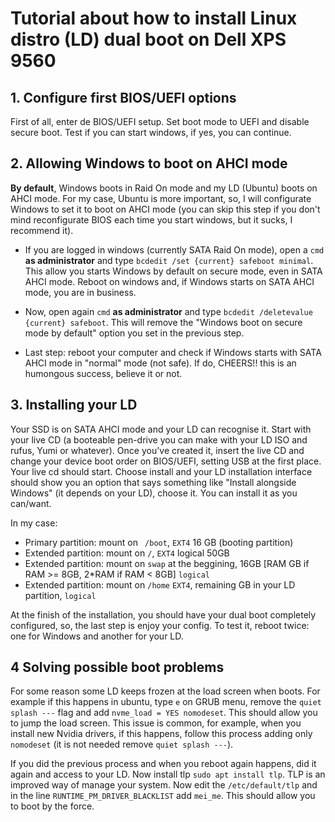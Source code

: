 # Tutorial about how to install Linux distro (LD) dual boot on Dell XPS 9560

## 1. Configure first BIOS/UEFI options

First of all, enter de BIOS/UEFI setup. Set boot mode to UEFI and disable secure boot. Test if you can start windows, if yes, you can continue.

## 2. Allowing Windows to boot on AHCI mode


**By default**, Windows boots in Raid On mode and my LD (Ubuntu) boots on AHCI mode. For my case, Ubuntu is more important, so, I will configurate Windows to set it to boot on AHCI mode (you can skip this step if you don't mind reconfigurate BIOS each time you start windows, but it sucks, I recommend it).

- If you are logged in windows (currently SATA Raid On mode), open a `cmd` **as administrator** and type `bcdedit /set {current} safeboot minimal`. This allow you starts Windows by default on secure mode, even in SATA AHCI mode. Reboot on windows and, if Windows starts on SATA AHCI mode, you are in business.

- Now, open again `cmd` **as administrator** and type `bcdedit /deletevalue {current} safeboot`. This will remove the "Windows boot on secure mode by default" option you set in the previous step.

- Last step: reboot your computer and check if Windows starts with SATA AHCI mode in "normal" mode (not safe). If do, CHEERS!! this is an humongous success, believe it or not.

## 3. Installing your LD

Your SSD is on SATA AHCI mode and your LD can recognise it. Start with your live CD (a booteable pen-drive you can make with your LD ISO and rufus, Yumi or whatever). Once you've created it, insert the live CD and change your device boot order on BIOS/UEFI, setting USB at the first place. Your live cd should start. Choose install and your LD installation interface should show you an option that says something like "Install alongside Windows" (it depends on your LD), choose it. You can install it as you can/want.

In my case:
  * Primary partition: mount on ` /boot`, `EXT4` 16 GB (booting partition)
  * Extended partition: mount on `/`, `EXT4` logical 50GB
  * Extended partition: mount on `swap` at the beggining, 16GB [RAM GB if RAM >= 8GB, 2\*RAM if RAM < 8GB] `logical`
  * Extended partition: mount on `/home` `EXT4`, remaining GB in your LD partition, `logical`

At the finish of the installation, you should have your dual boot completely configured, so, the last step is enjoy your config. To test it, reboot twice: one for Windows and another for your LD.

## 4 Solving possible boot problems

For some reason some LD keeps frozen at the load screen when boots. For example if this happens in ubuntu, type `e` on GRUB menu, remove the `quiet splash ---` flag and add `nvme_load = YES nomodeset`. This should allow you to jump the load screen. This issue is common, for example, when you install new Nvidia drivers, if this happens, follow this process adding only `nomodeset` (it is not needed remove `quiet splash ---`).

If you did the previous process and when you reboot again happens, did it again and access to your LD. Now install tlp `sudo apt install tlp`. TLP is an improved way of manage your system. Now edit the `/etc/default/tlp` and in the line `RUNTIME_PM_DRIVER_BLACKLIST` add `mei_me`. This should allow you to boot by the force.
